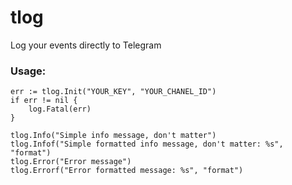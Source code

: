 # tlog
Log your events directly to Telegram

### Usage:
~~~golang
err := tlog.Init("YOUR_KEY", "YOUR_CHANEL_ID")
if err != nil {
    log.Fatal(err)
}

tlog.Info("Simple info message, don't matter")
tlog.Infof("Simple formatted info message, don't matter: %s", "format")
tlog.Error("Error message")
tlog.Errorf("Error formatted message: %s", "format")
~~~
